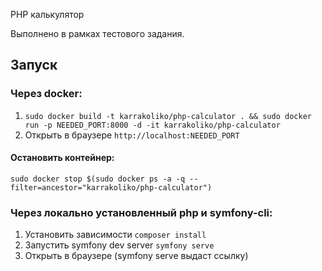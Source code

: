 PHP калькулятор

Выполнено в рамках тестового задания.

## Запуск

### Через docker:
1. ```sudo docker build -t karrakoliko/php-calculator . && sudo docker run -p NEEDED_PORT:8000 -d -it karrakoliko/php-calculator```
2. Открыть в браузере ```http://localhost:NEEDED_PORT```

#### Остановить контейнер:
```sudo docker stop $(sudo docker ps -a -q --filter=ancestor="karrakoliko/php-calculator")```

### Через локально установленный php и symfony-cli:
1. Установить зависимости ```composer install``` 
2. Запустить symfony dev server ```symfony serve```
3. Открыть в браузере (symfony serve выдаст ссылку)